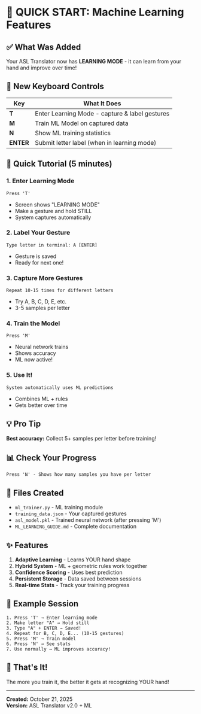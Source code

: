 # 🚀 QUICK START: Machine Learning Features

## ✅ What Was Added

Your ASL Translator now has **LEARNING MODE** - it can learn from your hand and improve over time!

## 🎯 New Keyboard Controls

| Key | What It Does |
|-----|--------------|
| **T** | Enter Learning Mode - capture & label gestures |
| **M** | Train ML Model on captured data |
| **N** | Show ML training statistics |
| **ENTER** | Submit letter label (when in learning mode) |

## 📸 Quick Tutorial (5 minutes)

### 1. Enter Learning Mode
```
Press 'T'
```
- Screen shows "LEARNING MODE"
- Make a gesture and hold STILL
- System captures automatically

### 2. Label Your Gesture
```
Type letter in terminal: A [ENTER]
```
- Gesture is saved
- Ready for next one!

### 3. Capture More Gestures
```
Repeat 10-15 times for different letters
```
- Try A, B, C, D, E, etc.
- 3-5 samples per letter

### 4. Train the Model
```
Press 'M'
```
- Neural network trains
- Shows accuracy
- ML now active!

### 5. Use It!
```
System automatically uses ML predictions
```
- Combines ML + rules
- Gets better over time

## 💡 Pro Tip

**Best accuracy:** Collect 5+ samples per letter before training!

## 📊 Check Your Progress

```
Press 'N' - Shows how many samples you have per letter
```

## 🎯 Files Created

- `ml_trainer.py` - ML training module
- `training_data.json` - Your captured gestures
- `asl_model.pkl` - Trained neural network (after pressing 'M')
- `ML_LEARNING_GUIDE.md` - Complete documentation

## ✨ Features

1. **Adaptive Learning** - Learns YOUR hand shape
2. **Hybrid System** - ML + geometric rules work together
3. **Confidence Scoring** - Uses best prediction
4. **Persistent Storage** - Data saved between sessions
5. **Real-time Stats** - Track your training progress

## 🧪 Example Session

```
1. Press 'T' → Enter learning mode
2. Make letter "A" → Hold still
3. Type "A" + ENTER → Saved!
4. Repeat for B, C, D, E... (10-15 gestures)
5. Press 'M' → Train model
6. Press 'N' → See stats
7. Use normally → ML improves accuracy!
```

## 🎉 That's It!

The more you train it, the better it gets at recognizing YOUR hand!

---

**Created:** October 21, 2025  
**Version:** ASL Translator v2.0 + ML
